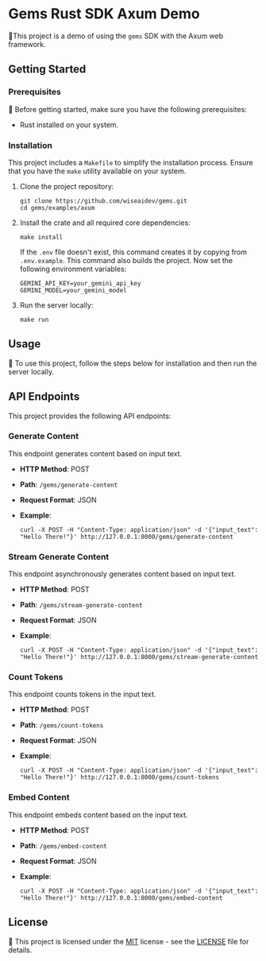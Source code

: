 # Gems Rust SDK Axum Demo

🚀This project is a demo of using the `gems` SDK with the Axum web framework.

## Getting Started

### Prerequisites

🔧 Before getting started, make sure you have the following prerequisites:

- Rust installed on your system.

### Installation

This project includes a `Makefile` to simplify the installation process. Ensure that you have the `make` utility available on your system.

1. Clone the project repository:

   ```shell
   git clone https://github.com/wiseaidev/gems.git
   cd gems/examples/axum
   ```

1. Install the crate and all required core dependencies:

   ```shell
   make install
   ```

   If the `.env` file doesn't exist, this command creates it by copying from `.env.example`. This command also builds the project. Now set the following environment variables:

   ```env
   GEMINI_API_KEY=your_gemini_api_key
   GEMINI_MODEL=your_gemini_model
   ```

1. Run the server locally:

   ```shell
   make run
   ```

## Usage

🚀 To use this project, follow the steps below for installation and then run the server locally.

## API Endpoints

This project provides the following API endpoints:

### Generate Content

This endpoint generates content based on input text.

- **HTTP Method**: POST
- **Path**: `/gems/generate-content`
- **Request Format**: JSON
- **Example**:

  ```shell
  curl -X POST -H "Content-Type: application/json" -d '{"input_text": "Hello There!"}' http://127.0.0.1:8000/gems/generate-content
  ```

### Stream Generate Content

This endpoint asynchronously generates content based on input text.

- **HTTP Method**: POST
- **Path**: `/gems/stream-generate-content`
- **Request Format**: JSON
- **Example**:

  ```shell
  curl -X POST -H "Content-Type: application/json" -d '{"input_text": "Hello There!"}' http://127.0.0.1:8000/gems/stream-generate-content
  ```

### Count Tokens

This endpoint counts tokens in the input text.

- **HTTP Method**: POST
- **Path**: `/gems/count-tokens`
- **Request Format**: JSON
- **Example**:

  ```shell
  curl -X POST -H "Content-Type: application/json" -d '{"input_text": "Hello There!"}' http://127.0.0.1:8000/gems/count-tokens
  ```

### Embed Content

This endpoint embeds content based on the input text.

- **HTTP Method**: POST
- **Path**: `/gems/embed-content`
- **Request Format**: JSON
- **Example**:

  ```shell
  curl -X POST -H "Content-Type: application/json" -d '{"input_text": "Hello There!"}' http://127.0.0.1:8000/gems/embed-content
  ```

## License

📜 This project is licensed under the [MIT](LICENSE) license - see the [LICENSE](LICENSE) file for details.